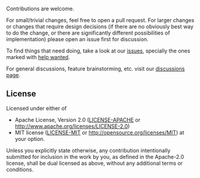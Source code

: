 Contributions are welcome.

For small/trivial changes, feel free to open a pull request. For larger changes
or changes that require design decisions (if there are no obviously best way to
do the change, or there are significantly different possibilities of
implementation) please open an issue first for discussion.

To find things that need doing, take a look at our
[issues](https://github.com/yds12/tarsila/issues), specially the ones marked
with
[help wanted](https://github.com/yds12/tarsila/issues?q=is%3Aissue+is%3Aopen+label%3A%22help+wanted%22).

For general discussions, feature brainstorming, etc. visit our
[discussions page](https://github.com/yds12/tarsila/discussions).

## License

Licensed under either of
 * Apache License, Version 2.0 ([LICENSE-APACHE](LICENSE-APACHE) or
   http://www.apache.org/licenses/LICENSE-2.0)
 * MIT license ([LICENSE-MIT](LICENSE-MIT) or
   http://opensource.org/licenses/MIT) at your option.

Unless you explicitly state otherwise, any contribution intentionally submitted
for inclusion in the work by you, as defined in the Apache-2.0 license, shall
be dual licensed as above, without any additional terms or conditions.

